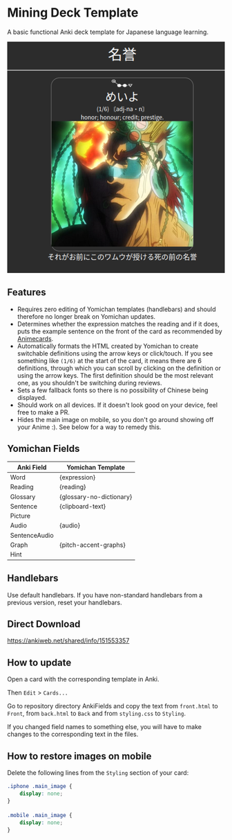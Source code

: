 # Mining Deck Template
A basic functional Anki deck template for Japanese language learning.

![Deck Preview](sample_image.png)

## Features
- Requires zero editing of Yomichan templates (handlebars)
and should therefore no longer break on Yomichan updates.
- Determines whether the expression matches the reading and 
if it does, puts the example sentence on the front of the 
card as recommended by [Animecards](https://animecards.site).  
- Automatically formats the HTML created by Yomichan to
create switchable definitions using the arrow keys or click/touch. If you see something
like `(1/6)` at the start of the card, it means there are 6 definitions, through
which you can scroll by clicking on the definition or using the arrow keys. The first
definition should be the most relevant one, as you shouldn't be switching during reviews.
- Sets a few fallback fonts so there is no possibility of Chinese being displayed.
- Should work on all devices. If it doesn't look good on your device, 
feel free to make a PR.
- Hides the main image on mobile, so you don't go around showing off your Anime :). See
below for a way to remedy this.

## Yomichan Fields
| Anki Field    | Yomichan Template        | 
|---------------|--------------------------|
| Word          | {expression}             | 
| Reading       | {reading}                |
| Glossary      | {glossary-no-dictionary} |
| Sentence      | {clipboard-text}         |
| Picture       |                          |
| Audio         | {audio}                  |
| SentenceAudio |                          |
| Graph         | {pitch-accent-graphs}    |
| Hint          |                          |

## Handlebars
Use default handlebars. If you have non-standard handlebars from a previous version, reset your handlebars.

## Direct Download
https://ankiweb.net/shared/info/151553357

## How to update
Open a card with the corresponding template in Anki. 

Then `Edit` > `Cards...`

Go to repository directory AnkiFields and copy the text from `front.html` to `Front`,
from `back.html` to `Back` and from `styling.css` to `Styling`.

If you changed field names to something else, you will have to make changes to the
corresponding text in the files.

## How to restore images on mobile
Delete the following lines from the `Styling` section of your card:

```css
.iphone .main_image {
    display: none;
}

.mobile .main_image {
    display: none;
}
```
